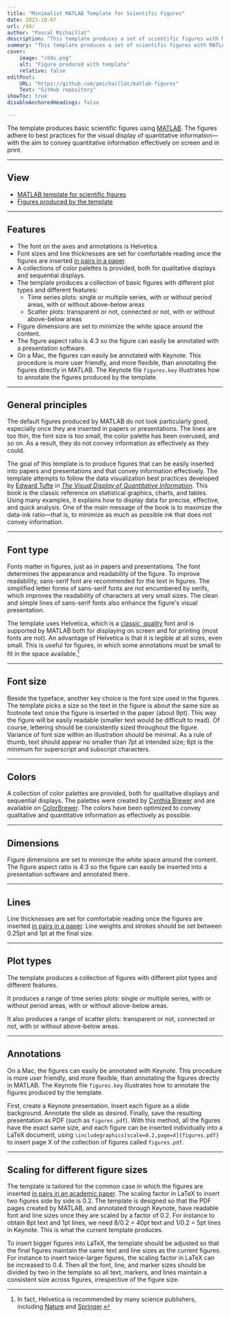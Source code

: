 ```yaml
---
title: "Minimalist MATLAB Template for Scientific Figures" 
date: 2023-10-07
url: /d4/
author: "Pascal Michaillat"
description: "This template produces a set of scientific figures with MATLAB. The figures adhere to best practices for the visual display of quantitative information."
summary: "This template produces a set of scientific figures with MATLAB. The figures adhere to best practices for the visual display of quantitative information."
cover:
    image: "/d4s.png"
    alt: "Figure produced with template"
    relative: false
editPost:
    URL: "https://github.com/pmichaillat/matlab-figures"
    Text: "GitHub repository"
showToc: true
disableAnchoredHeadings: false

---
```


The template produces basic scientific figures using [MATLAB](hhttps://matlab.mathworks.com). The figures adhere to best practices for the visual display of quantitative information—with the aim to convey quantitative information effectively on screen and in print.

---

## View

+ [MATLAB template for scientific figures](https://github.com/pmichaillat/matlab-figures)
+ [Figures produced by the template](/d4.pdf)

---

## Features

+ The font on the axes and annotations is Helvetica.
+ Font sizes and line thicknesses are set for comfortable reading once the figures are inserted [in pairs in a paper](/d2/).
+ A collections of color palettes is provided, both for qualitative displays and sequential displays. 
+ The template produces a collection of basic figures with different plot types and different features:
    * Time series plots: single or multiple series, with or without period areas, with or without above-below areas
    * Scatter plots: transparent or not, connected or not, with or without above-below areas
+ Figure dimensions are set to minimize the white space around the content.
+ The figure aspect ratio is 4:3 so the figure can easily be annotated with a presentation software.
+ On a Mac, the figures can easily be annotated with Keynote. This procedure is more user friendly, and more flexible, than annotating the figures directly in MATLAB. The Keynote file `figures.key` illustrates how to annotate the figures produced by the template.

--- 

## General principles

The default figures produced by MATLAB do not look particularly good, especially once they are inserted in papers or presentations.  The lines are too thin, the font size is too small, the color palette has been overused, and so on. As a result, they do not convey information as effectively as they could.

The goal of this template is to produce figures that can be easily inserted into papers and presentations and that convey information effectively. The template attempts to follow the data visualization best practices developed by [Edward Tufte](https://www.edwardtufte.com/tufte/) in [*The Visual Display of Quantitative Information*](https://www.edwardtufte.com/tufte/books_vdqi). This book is the classic reference on statistical graphics, charts, and tables. Using many examples, it explains how to display data for precise, effective, and quick analysis. One of the main message of the book is to maximize the data-ink ratio—that is, to minimize as much as possible ink that does not convey information.

--- 

## Font type

Fonts matter in figures, just as in papers and presentations. The font determines the appearance and readability of the figure. To improve readability, sans-serif font are recommended for the text in figures.  The simplified letter forms of sans-serif fonts are not encumbered by serifs, which improves the readability of characters at very small sizes. The clean and simple lines of sans-serif fonts also enhance the figure's visual presentation.

The template uses Helvetica, which is a [classic, quality](https://practicaltypography.com/helvetica-and-arial-alternatives.html) font and is supported by MATLAB both for displaying on screen and for printing (most fonts are not). An advantage of Helvetica is that it is legible at all sizes, even small. This is useful for figures, in which some annotations must be small to fit in the space available.[^1] 

[^1]: In fact, Helvetica is recommended by many science publishers, including [Nature](https://www.nature.com/documents/nature-final-artwork.pdf) and [Springer](https://www.springer.com/gp/authors-editors/journal-author/journal-author-helpdesk/manuscript-preparation/1260).

---

## Font size

Beside the typeface, another key choice is the font size used in the figures. The template picks a size so the text in the figure is about the same size as footnote text once the figure is inserted in the paper (about 9pt). This way the figure will be easily readable (smaller text would be difficult to read). Of course, lettering should be consistently sized throughout the figure. Variance of font size within an illustration should be minimal. As a rule of thumb, text should appear no smaller than 7pt at intended size; 6pt is the minimum for superscript and subscript characters.

---

## Colors

A collection of color palettes are provided, both for qualitative displays and sequential displays. The palettes were created by [Cynthia Brewer](https://sites.psu.edu/cbrewer/) and are available on [ColorBrewer](https://colorbrewer2.org). The colors have been optimized to convey qualitative and quantitative information as effectively as possible.

---

## Dimensions

Figure dimensions are set to minimize the white space around the content. The figure aspect ratio is 4:3 so the figure can easily be inserted into a presentation software and annotated there.

---

## Lines

Line thicknesses are set for comfortable reading once the figures are inserted [in pairs in a paper](/d2/). Line weights and strokes should be set between 0.25pt and 1pt at the final size.

--- 

## Plot types

The template produces a collection of figures with different plot types and different features.

It produces a range of time series plots: single or multiple series, with or without period areas, with or without above-below areas.


It also produces a range of scatter plots: transparent or not, connected or not, with or without above-below areas.

---

## Annotations

On a Mac, the figures can easily be annotated with Keynote. This procedure is more user friendly, and more flexible, than annotating the figures directly in MATLAB. The Keynote file `figures.key` illustrates how to annotate the figures produced by the template.

First, create a Keynote presentation. Insert each figure as a slide background. Annotate the slide as desired. Finally, save the resulting presentation as PDF (such as `figures.pdf`). With this method, all the figures have the exact same size, and each figure can be inserted individually into a LaTeX document, using `\includegraphics[scale=0.2,page=X]{figures.pdf}` to insert page X of the collection of figures called `figures.pdf`.

---

## Scaling for different figure sizes

The template is tailored for the common case in which the figures are inserted [in pairs in an academic paper](/d2/). The scaling factor in LaTeX to insert two figures side by side is 0.2. The template is designed so that the PDF pages created by MATLAB, and annotated through Keynote, have readable font and line sizes once they are scaled by a factor of 0.2. For instance to obtain 8pt text and 1pt lines, we need 8/0.2 = 40pt text and 1/0.2 = 5pt lines in Keynote. This is what the current template produces.

To insert bigger figures into LaTeX, the template should be adjusted so that the final figures maintain the same text and line sizes as the current figures. For instance to insert twice-larger figures, the scaling factor in LaTeX can be increased to 0.4. Then all the font, line, and marker sizes should be divided by two in the template so all text, markers, and lines maintain a consistent size across figures, irrespective of the figure size.
